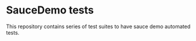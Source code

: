 # SauceDemo tests

This repository contains series of test suites to have sauce demo automated tests. 
